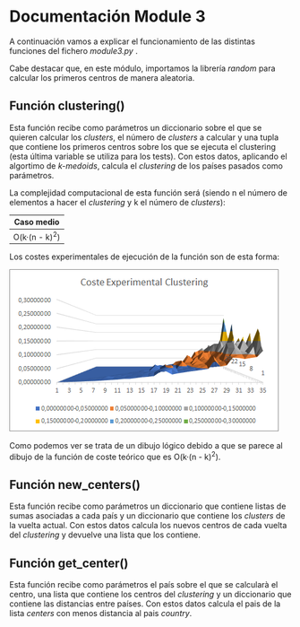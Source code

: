 # Documentación Module 3
A continuación vamos a explicar el funcionamiento de las distintas funciones del fichero *module3.py* .

Cabe destacar que, en este módulo, importamos la librería *random* para calcular los primeros centros de manera aleatoria.

## Función clustering()
Esta función recibe como parámetros un diccionario sobre el que se quieren calcular los *clusters*, el número de *clusters*
a calcular y una tupla que contiene los primeros centros sobre los que se ejecuta el clustering (esta última variable se
utiliza para los tests). Con estos datos, aplicando el algortimo de *k-medoids*, calcula el *clustering* de los países
pasados como parámetros. 

La complejidad computacional de esta función será (siendo n el número de elementos a hacer el *clustering* y k el número 
de *clusters*):

|Caso medio         |
|-------------------|
|O(k·(n - k)<sup>2</sup>)| 

Los costes experimentales de ejecución de la función son de esta forma:

![Coste módulo 3](../functions-cost-images/cost-module3.png)

Como podemos ver se trata de un dibujo lógico debido a que se parece al dibujo de la función de coste teórico
que es O(k·(n - k)<sup>2</sup>).

## Función new_centers()
Esta función recibe como parámetros un diccionario que contiene listas de sumas asociadas a cada país y un diccionario 
que contiene los *clusters* de la vuelta actual. Con estos datos calcula los nuevos centros de cada vuelta del *clustering* 
y devuelve una lista que los contiene.
  
## Función get_center()
Esta función recibe como parámetros el país sobre el que se calcularà el centro, una lista que contiene los centros del 
*clustering* y un diccionario que contiene las distancias entre países. Con estos datos calcula el pais de la lista 
*centers* con menos distancia al pais *country*.
